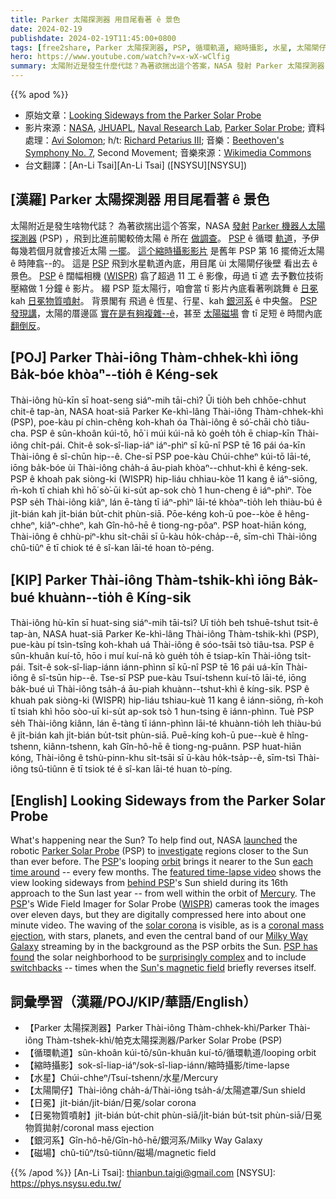 ```yaml
---
title: Parker 太陽探測器 用目尾看著 ê 景色
date: 2024-02-19
publishdate: 2024-02-19T11:45:00+0800
tags: [free2share, Parker 太陽探測器, PSP, 循環軌道, 縮時攝影, 水星, 太陽閘仔, 日冕, 日冕物質噴射, 銀河系, 磁場]
hero: https://www.youtube.com/watch?v=x-wX-wClfig
summary: 太陽附近是發生什麼代誌？為著欲揣出這个答案，NASA 發射 Parker 太陽探測器 (PSP)，飛到比進前閣較倚太陽 ê 所在做調查。
---
```


{{% apod %}}

- 原始文章：[Looking Sideways from the Parker Solar Probe](https://apod.nasa.gov/apod/ap240219.html)
- 影片來源：[NASA](https://www.nasa.gov/), [JHUAPL](https://www.jhuapl.edu/), [Naval Research Lab](https://www.nrl.navy.mil/), [Parker Solar Probe](https://www.nasa.gov/content/goddard/parker-solar-probe); 資料處理：[Avi Solomon](https://vimeo.com/user2675224); h/t: [Richard Petarius III](https://www.uww.edu/ce/camps/music/cellofest/richard-petarius-bio); 音樂：[Beethoven's Symphony No. 7](https://en.wikipedia.org/wiki/Symphony_No._7_(Beethoven)), Second Movement; 音樂來源：[Wikimedia Commons](https://commons.wikimedia.org/wiki/Category:Symphony_No._7_(Beethoven))
- 台文翻譯：[An-Li Tsai][An-Li Tsai] ([NSYSU][NSYSU])

## [漢羅] Parker 太陽探測器 用目尾看著 ê 景色
太陽附近是發生啥物代誌？
為著欲揣出這个答案，NASA [發][launch][射][ed] [Parker 機器人太陽探測器][Parker Solar Probe] (PSP) ，飛到比進前閣較倚太陽 ê 所在 [做調查][investigate]。
[PSP][PSP 1] ê 循環 [軌道][orbit]，予伊每幾若個月就會接近太陽 [一擺][each time around]。
[這个縮時攝影影片][featured time-lapse video] 是舊年 PSP 第 16 擺倚近太陽 ê 時陣翕--的。
這是 [PSP][behind PSP] 飛到水星軌道內底，用目尾 ùi 太陽閘仔後壁 看出去 ê 景色。
[PSP][PSP 2] ê 闊幅相機 ([WISPR][WISPR]) 翕了超過 11 工 ê 影像，毋過 tī 遮 去予數位技術 壓縮做 1 分鐘 ê 影片。
綴 PSP 踅太陽行，咱會當 tī 影片內底看著咧跳舞 ê [日冕][solar corona] kah [日冕物質噴射][coronal mass ejection]。
背景閣有 飛過 ê 恆星、行星、kah [銀河系][Milky Way Galaxy] ê 中央盤。
[PSP 發現講][PSP has found]，太陽的厝邊區 [實在是有夠複雜--ê][surprisingly complex]，甚至 [太陽磁場][Sun's magnetic field] 會 tī 足短 ê 時間內底 [翻倒反][switchbacks]。

## [POJ] Parker Thài-iông Thàm-chhek-khì iōng Ba̍k-bóe khòaⁿ--tio̍h ê Kéng-sek
Thài-iông hù-kīn sī hoat-seng siáⁿ-mih tāi-chì?
Ūi tio̍h beh chhōe-chhut chit-ê tap-àn, NASA hoat-siā Parker Ke-khì-lâng Thài-iông Thàm-chhek-khì (PSP), poe-kàu pí chìn-chêng koh-khah óa Thài-iông ê só͘-chāi chò tiâu-cha.
PSP ê sûn-khoân kúi-tō, hō͘ i múi kúi-nā kò goe̍h to̍h ē chiap-kīn Thài-iông chi̍t-pái.
Chit-ê sok-sî-liap-iáⁿ iáⁿ-phìⁿ sī kū-nî PSP tē 16 pái óa-kīn Thài-iông ê sî-chūn hip--ê.
Che-sī PSP poe-kàu Chúi-chheⁿ kúi-tō lāi-té, iōng ba̍k-bóe ùi Thài-iông cha̍h-á āu-piah khòaⁿ--chhut-khì ê kéng-sek.
PSP ê khoah pak siòng-ki (WISPR) hip-liáu chhiau-kòe 11 kang ê iáⁿ-siōng, m̄-koh tī chiah khì hō͘ sò͘-ūi ki-su̍t ap-sok chò 1 hun-cheng ê iáⁿ-phìⁿ.
Tòe PSP se̍h Thài-iông kiâⁿ, lán ē-tàng tī iáⁿ-phìⁿ lāi-té khòaⁿ-tio̍h leh thiàu-bú ê ji̍t-bián kah ji̍t-bián bu̍t-chit phùn-siā.
Pōe-kéng koh-ū poe--kòe ê hêng-chheⁿ, kiâⁿ-chheⁿ, kah Gîn-hô-hē ê tiong-ng-pôaⁿ.
PSP hoat-hiān kóng, Thài-iông ê chhù-piⁿ-khu si̍t-chāi sī ū-kàu ho̍k-cha̍p--ê, sīm-chì Thài-iông chû-tiûⁿ ē tī chiok té ê sî-kan lāi-té hoan tò-péng.

## [KIP] Parker Thài-iông Thàm-tshik-khì iōng Ba̍k-bué khuànn--tio̍h ê Kíng-sik
Thài-iông hù-kīn sī huat-sing siáⁿ-mih tāi-tsì?
Uī tio̍h beh tshuē-tshut tsit-ê tap-àn, NASA huat-siā Parker Ke-khì-lâng Thài-iông Thàm-tshik-khì (PSP), pue-kàu pí tsìn-tsîng koh-khah uá Thài-iông ê sóo-tsāi tsò tiâu-tsa.
PSP ê sûn-khuân kuí-tō, hōo i muí kuí-nā kò gue̍h to̍h ē tsiap-kīn Thài-iông tsi̍t-pái.
Tsit-ê sok-sî-liap-iánn iánn-phìnn sī kū-nî PSP tē 16 pái uá-kīn Thài-iông ê sî-tsūn hip--ê.
Tse-sī PSP pue-kàu Tsuí-tshenn kuí-tō lāi-té, iōng ba̍k-bué uì Thài-iông tsa̍h-á āu-piah khuànn--tshut-khì ê kíng-sik.
PSP ê khuah pak siòng-ki (WISPR) hip-liáu tshiau-kuè 11 kang ê iánn-siōng, m̄-koh tī tsiah khì hōo sòo-uī ki-su̍t ap-sok tsò 1 hun-tsing ê iánn-phìnn.
Tuè PSP se̍h Thài-iông kiânn, lán ē-tàng tī iánn-phìnn lāi-té khuànn-tio̍h leh thiàu-bú ê ji̍t-bián kah ji̍t-bián bu̍t-tsit phùn-siā.
Puē-kíng koh-ū pue--kuè ê hîng-tshenn, kiânn-tshenn, kah Gîn-hô-hē ê tiong-ng-puânn.
PSP huat-hiān kóng, Thài-iông ê tshù-pinn-khu si̍t-tsāi sī ū-kàu ho̍k-tsa̍p--ê, sīm-tsì Thài-iông tsû-tiûnn ē tī tsiok té ê sî-kan lāi-té huan tò-píng.

## [English] Looking Sideways from the Parker Solar Probe
What's happening near the Sun?
To help find out, NASA [launch][launch][ed][ed] the robotic [Parker Solar Probe][Parker Solar Probe] (PSP) to [investigate][investigate] regions closer to the Sun than ever before.
The [PSP][PSP 1]'s looping [orbit][orbit] brings it nearer to the Sun [each time around][each time around] -- every few months.
The [featured time-lapse video][featured time-lapse video] shows the view looking sideways from [behind PSP][behind PSP]'s Sun shield during its 16th approach to the Sun last year -- from well within the orbit of [Mercury][Mercury].
The [PSP][PSP 2]'s Wide Field Imager for Solar Probe ([WISPR][WISPR]) cameras took the images over eleven days, but they are digitally compressed here into about one minute video.
The waving of the [solar corona][solar corona] is visible, as is a [coronal mass ejection][coronal mass ejection], with stars, planets, and even the central band of our [Milky Way Galaxy][Milky Way Galaxy] streaming by in the background as the PSP orbits the Sun.
[PSP has found][PSP has found] the solar neighborhood to be [surprisingly complex][surprisingly complex] and to include [switchbacks][switchbacks] -- times when the [Sun's magnetic field][Sun's magnetic field] briefly reverses itself.

## 詞彙學習（漢羅/POJ/KIP/華語/English）
- 【Parker 太陽探測器】Parker Thài-iông Thàm-chhek-khì/Parker Thài-iông Thàm-tshek-khì/帕克太陽探測器/Parker Solar Probe (PSP)
- 【循環軌道】sûn-khoân kúi-tō/sûn-khuân kuí-tō/循環軌道/looping orbit
- 【縮時攝影】sok-sî-liap-iáⁿ/sok-sî-liap-iánn/縮時攝影/time-lapse
- 【水星】Chúi-chheⁿ/Tsuí-tshenn/水星/Mercury
- 【太陽閘仔】Thài-iông cha̍h-á/Thài-iông tsa̍h-á/太陽遮罩/Sun shield
- 【日冕】ji̍t-bián/ji̍t-bián/日冕/solar corona
- 【日冕物質噴射】ji̍t-bián bu̍t-chit phùn-siā/ji̍t-bián bu̍t-tsit phùn-siā/日冕物質拋射/coronal mass ejection
- 【銀河系】Gîn-hô-hē/Gîn-hô-hē/銀河系/Milky Way Galaxy
- 【磁場】chû-tiûⁿ/tsû-tiûnn/磁場/magnetic field

{{% /apod %}}
[An-Li Tsai]: thianbun.taigi@gmail.com
[NSYSU]: https://phys.nsysu.edu.tw/

[copyright]: https://apod.nasa.gov/apod/fap/lib/about_apod.html#srapply
[License]: https://creativecommons.org/licenses/by/3.0/

[launch]:https://apod.nasa.gov/apod/ap180815.html
[ed]:https://apod.nasa.gov/apod/ap180816.html
[Parker Solar Probe]:http://parkersolarprobe.jhuapl.edu/
[PSP 1]:https://en.wikipedia.org/wiki/Parker_Solar_Probe
[orbit]:https://svs.gsfc.nasa.gov/4653
[each time around]:https://en.wikipedia.org/wiki/Parker_Solar_Probe#Timeline
[featured time-lapse video]:https://wispr.nrl.navy.mil/encounter16-summary
[behind PSP]:https://www.nature.com/articles/d41586-019-03665-3
[Mercury]:https://science.nasa.gov/mercury/
[PSP 2]:https://science.nasa.gov/mission/parker-solar-probe/
[WISPR]:https://wispr.nrl.navy.mil/
[solar corona]:https://apod.nasa.gov/apod/ap190130.html
[coronal mass ejection]:https://apod.nasa.gov/apod/ap160110.html
[Milky Way Galaxy]:https://imagine.gsfc.nasa.gov/science/objects/milkyway1.html
[PSP has found]:https://www.nasa.gov/feature/goddard/2019/nasas-parker-solar-probe-sheds-new-light-on-the-sun
[surprisingly complex]:https://i0.wp.com/puppytoob.com/wp-content/uploads/2013/05/Messy_Dog_11.jpg
[switchbacks]:https://www.nasa.gov/science-research/heliophysics/switchbacks-science-explaining-parker-solar-probes-magnetic-puzzle/
[Sun's magnetic field]:https://sdo.gsfc.nasa.gov/gallery/main/item/37
[investigate]:https://www.youtube.com/watch?v=5VO5GcfgCz8
